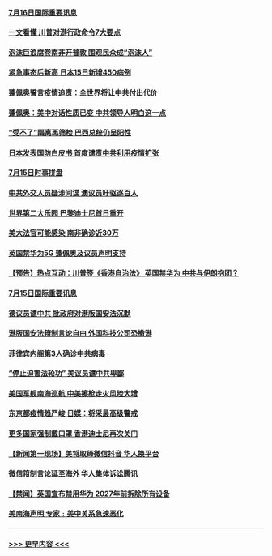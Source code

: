 #### [7月16日国际重要讯息](../pages/prog202/a102895152.md?t=07161751) 
#### [一文看懂 川普对港行政命令7大要点](../pages/prog202/a102895124.md?t=07161751) 
#### [泡沫巨浪席卷南非开普敦 围观民众成“泡沫人”](../pages/prog202/a102895006.md?t=07161751) 
#### [紧急事态后新高 日本15日新增450病例](../pages/prog202/a102894959.md?t=07161751) 
#### [蓬佩奥誓言疫情追责：全世界将让中共付出代价](../pages/prog202/a102895036.md?t=07161751) 
#### [蓬佩奥：美中对话性质已变 中共领导人明白这一点](../pages/prog202/a102894945.md?t=07161751) 
#### [“受不了”隔离再筛检 巴西总统仍呈阳性](../pages/prog202/a102894899.md?t=07161751) 
#### [日本发表国防白皮书 首度谴责中共利用疫情扩张](../pages/prog202/a102894666.md?t=07161751) 
#### [7月15日时事拼盘](../pages/prog202/a102894716.md?t=07161751) 
#### [中共外交人员疑涉间谍 澳议员吁驱逐百人](../pages/prog202/a102894686.md?t=07161751) 
#### [世界第二大乐园 巴黎迪士尼首日重开](../pages/prog202/a102894698.md?t=07161751) 
#### [美大法官可能感染 南非确诊近30万](../pages/prog202/a102894537.md?t=07161751) 
#### [英国禁华为5G 蓬佩奥及议员声明支持](../pages/prog202/a102894530.md?t=07161751) 
#### [【预告】热点互动：川普签《香港自治法》 英国禁华为  中共与伊朗抱团？](../pages/prog202/a102894515.md?t=07161751) 
#### [7月15日国际重要讯息](../pages/prog202/a102894304.md?t=07161751) 
#### [德议员谴中共 批政府对港版国安法沉默](../pages/prog202/a102894311.md?t=07161751) 
#### [港版国安法箝制言论自由 外国科技公司恐撤港](../pages/prog202/a102894325.md?t=07161751) 
#### [菲律宾内阁第3人确诊中共病毒](../pages/prog202/a102894277.md?t=07161751) 
#### [“停止迫害法轮功” 美议员谴中共卑鄙](../pages/prog202/a102894190.md?t=07161751) 
#### [美国军舰南海巡航 中美擦枪走火风险大增](../pages/prog202/a102894202.md?t=07161751) 
#### [东京都疫情趋严峻 日媒：将采最高级警戒](../pages/prog202/a102894131.md?t=07161751) 
#### [更多国家强制戴口罩 香港迪士尼再次关门](../pages/prog202/a102893824.md?t=07161751) 
#### [【新闻第一现场】美将取缔微信抖音 华人换平台](../pages/prog202/a102894004.md?t=07161751) 
#### [微信箝制言论延至海外 华人集体诉讼腾讯](../pages/prog202/a102893924.md?t=07161751) 
#### [【禁闻】英国宣布禁用华为 2027年前拆除所有设备](../pages/prog202/a102893866.md?t=07161751) 
#### [美南海声明 专家﹕美中关系急速恶化](../pages/prog202/a102893863.md?t=07161751) 

----
#### [ >>> 更早内容 <<< ](../indexes/prog202-earlier.md)

